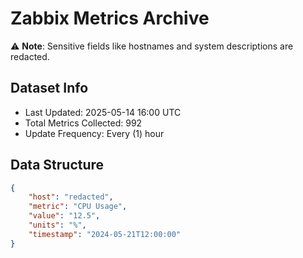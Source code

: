 # Zabbix Metrics Archive

⚠️ **Note**: Sensitive fields like hostnames and system descriptions are redacted.

## Dataset Info
- Last Updated: 2025-05-14 16:00 UTC
- Total Metrics Collected: 992
- Update Frequency: Every (1) hour

## Data Structure
```json
{
    "host": "redacted",
    "metric": "CPU Usage",
    "value": "12.5",
    "units": "%",
    "timestamp": "2024-05-21T12:00:00"
}
```
